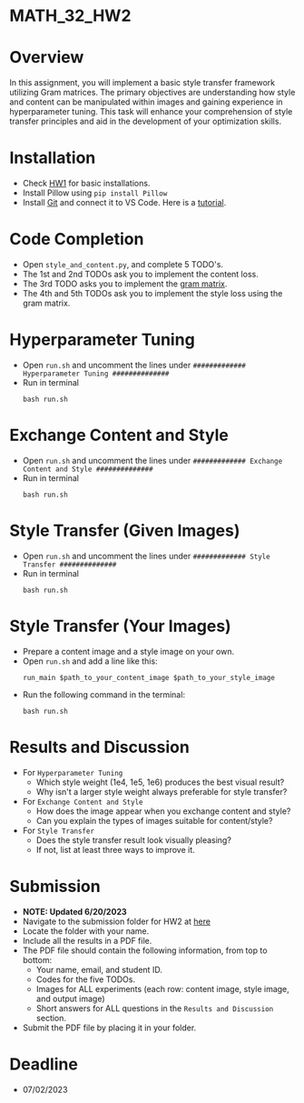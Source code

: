 # MATH_32_HW2

# Overview
In this assignment, you will implement a basic style transfer framework utilizing Gram matrices. The primary objectives are understanding how style and content can be manipulated within images and gaining experience in hyperparameter tuning. This task will enhance your comprehension of style transfer principles and aid in the development of your optimization skills.

# Installation
* Check [HW1](https://github.com/ShenZheng2000/MATH_32_HW1) for basic installations.
* Install Pillow using `pip install Pillow`
* Install [Git](https://git-scm.com/download/) and connect it to VS Code. Here is a [tutorial](https://stackoverflow.com/questions/42606837/how-do-i-use-bash-on-windows-from-the-visual-studio-code-integrated-terminal).

# Code Completion
* Open `style_and_content.py`, and complete 5 TODO's.
* The 1st and 2nd TODOs ask you to implement the content loss.
* The 3rd TODO asks you to implement the [gram matrix](https://en.wikipedia.org/wiki/Gram_matrix). 
* The 4th and 5th TODOs ask you to implement the style loss using the gram matrix.

# Hyperparameter Tuning
* Open `run.sh` and uncomment the lines under `############# Hyperparameter Tuning ##############`
* Run in terminal
  ```
  bash run.sh
  ```

# Exchange Content and Style
* Open `run.sh` and uncomment the lines under `############# Exchange Content and Style ##############`
* Run in terminal
  ```
  bash run.sh
  ```

# Style Transfer (Given Images)
* Open `run.sh` and uncomment the lines under `############# Style Transfer ##############`
* Run in terminal
  ```
  bash run.sh
  ```
  
# Style Transfer (Your Images)
* Prepare a content image and a style image on your own.
* Open `run.sh` and add a line like this:
  ```
  run_main $path_to_your_content_image $path_to_your_style_image
  ```
* Run the following command in the terminal:
  ```
  bash run.sh
  ```

# Results and Discussion
* For `Hyperparameter Tuning`
  * Which style weight (1e4, 1e5, 1e6) produces the best visual result?
  * Why isn't a larger style weight always preferable for style transfer?
* For `Exchange Content and Style`
  * How does the image appear when you exchange content and style?
  * Can you explain the types of images suitable for content/style?
* For `Style Transfer`
  * Does the style transfer result look visually pleasing?
  * If not, list at least three ways to improve it.

# Submission

* **NOTE: Updated 6/20/2023** 
* Navigate to the submission folder for HW2 at [here](https://drive.google.com/drive/folders/1SAUYLKyXfgZ7JiOueIIpis0e1t3axuah)
* Locate the folder with your name.
* Include all the results in a PDF file. 
* The PDF file should contain the following information, from top to bottom:
  * Your name, email, and student ID.
  * Codes for the five TODOs.
  * Images for ALL experiments (each row: content image, style image, and output image)
  * Short answers for ALL questions in the `Results and Discussion` section.  
* Submit the PDF file by placing it in your folder.

# Deadline
* 07/02/2023
